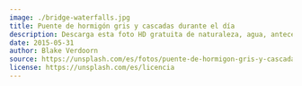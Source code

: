 ```yaml
---
image: ./bridge-waterfalls.jpg
title: Puente de hormigón gris y cascadas durante el día
description: Descarga esta foto HD gratuita de naturaleza, agua, antecedentes y fondos de pantalla de Blake Verdoorn (@blakeverdoorn)
date: 2015-05-31
author: Blake Verdoorn
source: https://unsplash.com/es/fotos/puente-de-hormigon-gris-y-cascadas-durante-el-dia-cssvEZacHvQ
license: https://unsplash.com/es/licencia
---
```

